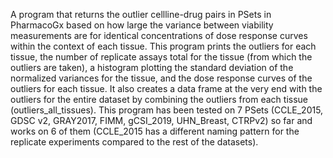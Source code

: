 A program that returns the outlier cellline-drug pairs in PSets in PharmacoGx based on how large the variance between viability measurements are for identical concentrations of dose response curves within the context of each tissue. This program prints the outliers for each tissue, the number of replicate assays total for the tissue (from which the outliers are taken), a histogram plotting the standard deviation of the normalized variances for the tissue, and the dose response curves of the outliers for each tissue. It also creates a data frame at the very end with the outliers for the entire dataset by combining the outliers from each tissue (outliers_all_tissues). This program has been tested on 7 PSets (CCLE_2015, GDSC v2, GRAY2017, FIMM, gCSI_2019, UHN_Breast, CTRPv2) so far and works on 6 of them (CCLE_2015 has a different naming pattern for the replicate experiments compared to the rest of the datasets). 
